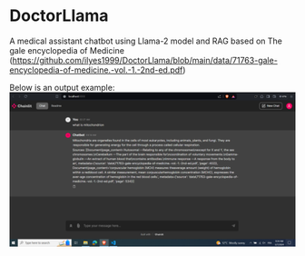 # DoctorLlama
A medical assistant chatbot using Llama-2 model and RAG based on The gale encyclopedia of Medicine (https://github.com/ilyes1999/DoctorLlama/blob/main/data/71763-gale-encyclopedia-of-medicine.-vol.-1.-2nd-ed.pdf)

Below is an output example:
![alt text](https://github.com/ilyes1999/DoctorLlama/blob/main/output.png)
